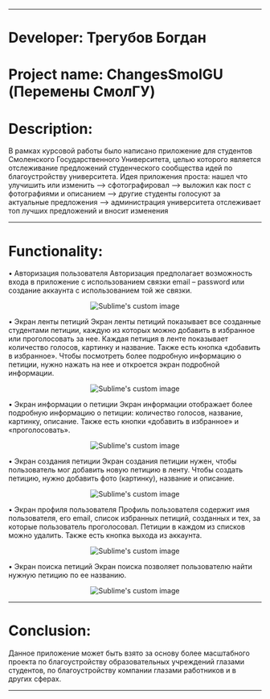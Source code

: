 ____

# __Developer__: Трегубов Богдан

# __Project name__: ChangesSmolGU (Перемены СмолГУ)

# __Description__:

В рамках курсовой работы было написано приложение для студентов Смоленского Государственного Университета, целью которого является отслеживание предложений студенческого сообщества идей по благоустройству университета.
Идея приложения проста: нашел что улучишить или изменить --> сфотографировал --> выложил как пост с фотографиями и описанием --> другие студенты голосуют за актуальные предложения --> администрация университета отслеживает топ лучших предложений и вносит изменения

____

# __Functionality__:

•	Авторизация пользователя
Авторизация предполагает возможность входа в приложение с использованием связки email – password или создание аккаунта с использованием той же связки.

<p align="center">
  <img src="https://github.com/user-attachments/assets/264fd237-c469-4c59-a609-e46d47004ad8?raw=true" alt="Sublime's custom image"/>
</p>


•	Экран ленты петиций
Экран ленты петиций показывает все созданные студентами петиции, каждую из которых можно добавить в избранное или проголосовать за нее. Каждая петиция в ленте показывает количество голосов, картинку и название. Также есть кнопка «добавить в избранное». Чтобы посмотреть более подробную информацию о петиции, нужно нажать на нее и откроется экран подробной информации.

<p align="center">
  <img src="https://github.com/user-attachments/assets/a6bb2775-5ad4-43b7-b39f-a6fd92598e45?raw=true" alt="Sublime's custom image"/>
</p>


•	Экран информации о петиции
Экран информации отображает более подробную информацию о петиции: количество голосов, название, картинку, описание. Также есть кнопки «добавить в избранное» и «проголосовать».

<p align="center">
  <img src="https://github.com/user-attachments/assets/087464e9-4159-4eac-9fc2-dc849775cf4b?raw=true" alt="Sublime's custom image"/>
</p>


•	Экран создания петиции
Экран создания петиции нужен, чтобы пользователь мог добавить новую петицию в ленту. Чтобы создать петицию, нужно добавить фото (картинку), название и описание.

<p align="center">
  <img src="https://github.com/user-attachments/assets/b55a40a1-e6cb-446e-a3c5-96794571a46f?raw=true" alt="Sublime's custom image"/>
</p>


•	Экран профиля пользователя
Профиль пользователя содержит имя пользователя, его email, список избранных петиций, созданных и тех, за которые пользователь проголосовал. Петиции в каждом из списков можно удалить. Также есть кнопка выхода из аккаунта.

<p align="center">
  <img src="https://github.com/user-attachments/assets/b1be0361-d600-46cd-9e39-fae882042f55?raw=true" alt="Sublime's custom image"/>
</p>


•	Экран поиска петиций
Экран поиска позволяет пользователю найти нужную петицию по ее названию.

<p align="center">
  <img src="https://github.com/user-attachments/assets/097fd0d6-543b-4770-8d0d-5bd075788849?raw=true" alt="Sublime's custom image"/>
</p>

____

# __Сonclusion__:

Данное приложение может быть взято за основу более масштабного проекта по благоустройству образовательных учреждений глазами студентов, по благоустройству компании глазами работников и в других сферах.

____

